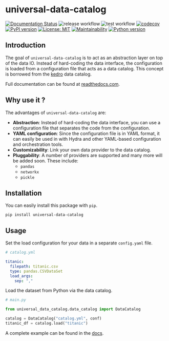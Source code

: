 # universal-data-catalog


[![Documentation Status](https://readthedocs.org/projects/universal-data-catalog/badge/?version=latest)](https://universal-data-catalog.readthedocs.io/en/latest/?badge=latest)
![release workflow](https://github.com/AnH0ang/universal-data-catalog/actions/workflows/release.yml/badge.svg)
![test workflow](https://github.com/AnH0ang/universal-data-catalog/actions/workflows/test.yml/badge.svg)
[![codecov](https://codecov.io/gh/AnH0ang/universal-data-catalog/branch/master/graph/badge.svg?token=UKXBKOXDVQ)](https://codecov.io/gh/AnH0ang/universal-data-catalog)
[![PyPI version](https://badge.fury.io/py/universal-data-catalog.svg)](https://badge.fury.io/py/universal-data-catalog)
[![License: MIT](https://img.shields.io/badge/License-MIT-yellow.svg)](https://github.com/AnH0ang/universal-data-catalog/blob/master/LICENCE)
[![Maintainability](https://api.codeclimate.com/v1/badges/b5bc602f4fb7c1132715/maintainability)](https://codeclimate.com/github/AnH0ang/universal-data-catalog/maintainability)
[![Python version](https://img.shields.io/badge/python-3.7|3.8|3.9-blue.svg)](https://pypi.org/project/kedro/)


## Introduction

The goal of `universal-data-catalog` is to act as an abstraction layer on top of the data IO.
Instead of hard-coding the data interface, the configuration is loaded from a configuration file that acts as a data catalog.
This concept is borrowed from the [kedro](https://github.com/quantumblacklabs/kedro) data catalog.


Full documentation can be found at [readthedocs.com](https://universal-data-catalog.readthedocs.io/en/latest/).


## Why use it ?

The advantages of `universal-data-catalog` are:
* **Abstraction**: Instead of hard-coding the data interface, you can use a configuration file
that separates the code from the configuration.
* **YAML configuration**: Since the configuration file is in YAML format, it can easily be used in
with Hydra and other YAML-based configuration and orchestration tools.
* **Customizability**: Link your own data provider to the data catalog.
* **Pluggability**: A number of providers are supported and many more will be added soon. These include:
    * `pandas`
    * `networkx`
    * `pickle`



## Installation

You can easily install this package with `pip`.

```
pip install universal-data-catalog
```

## Usage

Set the load configuration for your data in a separate `config.yaml` file.

```yaml
# catalog.yml

titanic:
  filepath: titanic.csv
  type: pandas.CSVDataSet
  load_args:
    sep: ","
```

Load the dataset from Python via the data catalog.

```python
# main.py

from universal_data_catalog.data_catalog import DataCatalog

catalog = DataCatalog("catalog.yml", conf)
titanic_df = catalog.load("titanic")
```

A complete example can be found in the [docs](https://universal-data-catalog.readthedocs.io/en/latest/logic/example.html).
